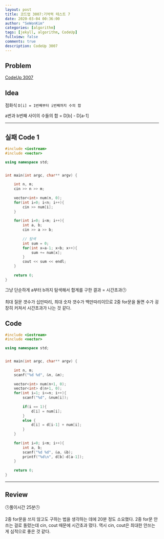 ```yaml
---
layout: post
title: 코드업 3007:기억력 테스트 7
date: 2020-03-04 00:36:00
author: "SeWonKim"
categories: [algorithm]
tags: [jekyll, algorithm, CodeUp]
fullview: false
comments: true
description: CodeUp 3007
---
```


## Problem

[CodeUp 3007](https://codeup.kr/problem.php?id=3007)

## Idea

점화식 `D[i] = 1번째부터 i번째까지 수의 합`

a번과 b번째 사이의 수들의 합 = D[b] - D[a-1]

---


## 실패 Code 1
```cpp
#include <iostream>
#include <vector>

using namespace std;


int main(int argc, char** argv) {
	
	int n, m;
	cin >> n >> m;
	
	vector<int> num(n, 0);
	for(int i=0; i<n; i++){
		cin >> num[i];
	}
	
	for(int i=0; i<m; i++){
		int a, b;
		cin >> a >> b;
		
		// 탐색
		int sum = 0;
		for(int x=a-1; x<b; x++){
			sum += num[x];
		}
		cout << sum << endl;
	}
	
	return 0;
}
```

그냥 단순하게 a부터 b까지 탐색해서 합계를 구한 결과 = 시간초과🕒

최대 질문 갯수가 십만따리, 최대 숫자 갯수가 백만따리이므로 2중 for문을 돌면 수가 굉장히 커져서 시간초과가 나는 것 같다.

## Code 
```cpp
#include <iostream>
#include <vector>

using namespace std;


int main(int argc, char** argv) {
	
	int n, m;
	scanf("%d %d", &n, &m);
	
	vector<int> num(n+1, 0);
	vector<int> d(n+1, 0);
	for(int i=1; i<=n; i++){
		scanf("%d", &num[i]);
		
		if(i == 1){
			d[i] = num[i];
		}
		else {
			d[i] = d[i-1] + num[i];
		}
	}
	
	for(int i=0; i<m; i++){
		int a, b;
		scanf("%d %d", &a, &b);
		printf("%d\n", d[b]-d[a-1]);
	}
	
	return 0;
}
```
---


## Review

🕒풀이시간 25분🕒 

2중 for문을 쓰지 않고도 구하는 법을 생각하는 데에 20분 정도 소요했다. 2중 for문 안쓰는 걸로 돌렸는데 cin, cout 때문에 시간초과 떴다. 역시 cin, cout은 최대한 안쓰는게 심적으로 좋은 것 같다.